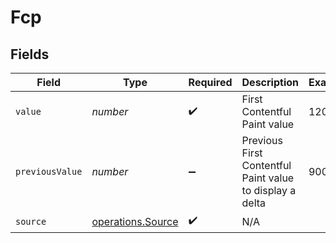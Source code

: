 # Fcp


## Fields

| Field                                                    | Type                                                     | Required                                                 | Description                                              | Example                                                  |
| -------------------------------------------------------- | -------------------------------------------------------- | -------------------------------------------------------- | -------------------------------------------------------- | -------------------------------------------------------- |
| `value`                                                  | *number*                                                 | :heavy_check_mark:                                       | First Contentful Paint value                             | 1200                                                     |
| `previousValue`                                          | *number*                                                 | :heavy_minus_sign:                                       | Previous First Contentful Paint value to display a delta | 900                                                      |
| `source`                                                 | [operations.Source](../../models/operations/source.md)   | :heavy_check_mark:                                       | N/A                                                      |                                                          |